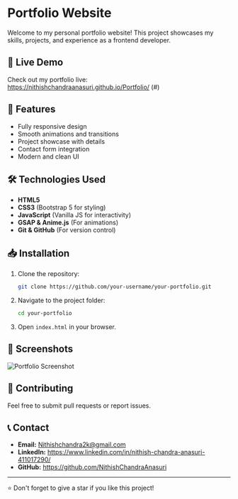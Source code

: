 
# Portfolio Website

Welcome to my personal portfolio website! This project showcases my skills, projects, and experience as a frontend developer.

## 🚀 Live Demo
Check out my portfolio live:  https://nithishchandraanasuri.github.io/Portfolio/ (#)

## 📌 Features
- Fully responsive design
- Smooth animations and transitions
- Project showcase with details
- Contact form integration
- Modern and clean UI

## 🛠️ Technologies Used
- **HTML5**
- **CSS3** (Bootstrap 5 for styling)
- **JavaScript** (Vanilla JS for interactivity)
- **GSAP & Anime.js** (For animations)
- **Git & GitHub** (For version control)

## 📥 Installation
1. Clone the repository:
   ```sh
   git clone https://github.com/your-username/your-portfolio.git
   ```
2. Navigate to the project folder:
   ```sh
   cd your-portfolio
   ```
3. Open `index.html` in your browser.

## 📸 Screenshots
![Portfolio Screenshot](#)

## 🤝 Contributing
Feel free to submit pull requests or report issues.

## 📞 Contact
- **Email:** Nithishchandra2k@gmail.com
- **LinkedIn:** https://www.linkedin.com/in/nithish-chandra-anasuri-411017290/
- **GitHub:** https://github.com/NithishChandraAnasuri

---
⭐ Don't forget to give a star if you like this project!


